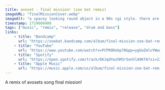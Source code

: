 ```yaml
---
title: avoset - final mission! (zoe bat remix)
imageURL: "finalMissionCover.webp"
imageAlt: "a spacey looking round object in a 90s cgi style. there are lightbeams shooting from it"
timestamp: 1719608400
tags: ["music", "remix", "release", "drum and bass"]
links:
    - title: "Bandcamp"
      url: "https://zoebat.bandcamp.com/album/final-mission-zoe-bat-remix"
    - title: "YouTube"
      url: "https://www.youtube.com/watch?v=PCPRODokp70&pp=ygUaZmluYWwgbWlzc2lvbiBhdm9zZXQgcmVtaXg%3D"
    - title: "Spotify"
      url: "https://open.spotify.com/track/6KJqdYwzhM3r5onhlA9KfA?si=22834b5adb4b4038"
    - title: "Apple Music"
      url: "https://music.apple.com/us/album/final-mission-zoe-bat-remix/1757957072?i=1757957074"
---
```


A remix of avosets song final mission!
<!--more-->